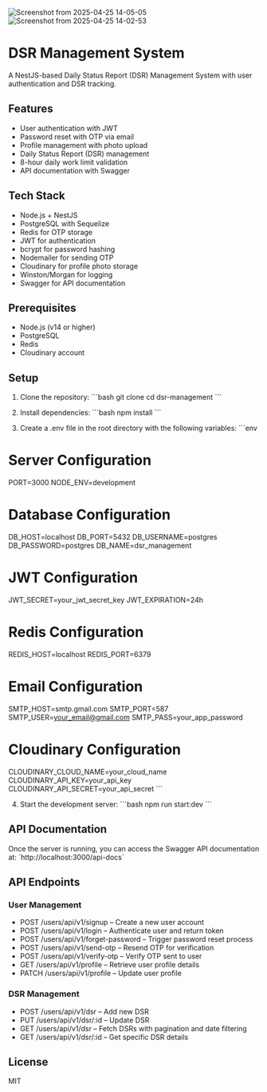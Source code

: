 
![Screenshot from 2025-04-25 14-05-05](https://github.com/user-attachments/assets/4e8ab61e-bd27-482d-88fe-40d78237b04a)
![Screenshot from 2025-04-25 14-02-53](https://github.com/user-attachments/assets/f088ab6f-fefb-4e64-8971-b07b550b0536)

# DSR Management System

A NestJS-based Daily Status Report (DSR) Management System with user authentication and DSR tracking.

## Features

- User authentication with JWT
- Password reset with OTP via email
- Profile management with photo upload
- Daily Status Report (DSR) management
- 8-hour daily work limit validation
- API documentation with Swagger

## Tech Stack

- Node.js + NestJS
- PostgreSQL with Sequelize
- Redis for OTP storage
- JWT for authentication
- bcrypt for password hashing
- Nodemailer for sending OTP
- Cloudinary for profile photo storage
- Winston/Morgan for logging
- Swagger for API documentation

## Prerequisites

- Node.js (v14 or higher)
- PostgreSQL
- Redis
- Cloudinary account

## Setup

1. Clone the repository:
\`\`\`bash
git clone <repository-url>
cd dsr-management
\`\`\`

2. Install dependencies:
\`\`\`bash
npm install
\`\`\`

3. Create a .env file in the root directory with the following variables:
\`\`\`env
# Server Configuration
PORT=3000
NODE_ENV=development

# Database Configuration
DB_HOST=localhost
DB_PORT=5432
DB_USERNAME=postgres
DB_PASSWORD=postgres
DB_NAME=dsr_management

# JWT Configuration
JWT_SECRET=your_jwt_secret_key
JWT_EXPIRATION=24h

# Redis Configuration
REDIS_HOST=localhost
REDIS_PORT=6379

# Email Configuration
SMTP_HOST=smtp.gmail.com
SMTP_PORT=587
SMTP_USER=your_email@gmail.com
SMTP_PASS=your_app_password

# Cloudinary Configuration
CLOUDINARY_CLOUD_NAME=your_cloud_name
CLOUDINARY_API_KEY=your_api_key
CLOUDINARY_API_SECRET=your_api_secret
\`\`\`

4. Start the development server:
\`\`\`bash
npm run start:dev
\`\`\`

## API Documentation

Once the server is running, you can access the Swagger API documentation at:
\`http://localhost:3000/api-docs\`

## API Endpoints

### User Management
- POST /users/api/v1/signup – Create a new user account
- POST /users/api/v1/login – Authenticate user and return token
- POST /users/api/v1/forget-password – Trigger password reset process
- POST /users/api/v1/send-otp – Resend OTP for verification
- POST /users/api/v1/verify-otp – Verify OTP sent to user
- GET /users/api/v1/profile – Retrieve user profile details
- PATCH /users/api/v1/profile – Update user profile

### DSR Management
- POST /users/api/v1/dsr – Add new DSR
- PUT /users/api/v1/dsr/:id – Update DSR
- GET /users/api/v1/dsr – Fetch DSRs with pagination and date filtering
- GET /users/api/v1/dsr/:id – Get specific DSR details

## License

MIT
